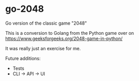 # go-2048
Go version of the classic game "2048"

This is a conversion to Golang from the Python game over on https://www.geeksforgeeks.org/2048-game-in-python/

It was really just an exercise for me.

Future additions:
- Tests
- CLI -> API -> UI
